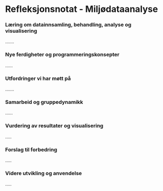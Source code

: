 # Refleksjonsnotat - Miljødataanalyse

### Læring om datainnsamling, behandling, analyse og visualisering


.......

### Nye ferdigheter og programmeringskonsepter


......

### Utfordringer vi har møtt på

.......


### Samarbeid og gruppedynamikk

......


### Vurdering av resultater og visualisering

.....


### Forslag til forbedring

.....


### Videre utvikling og anvendelse

.....
